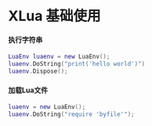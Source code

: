 # XLua 基础使用


#### 执行字符串

```lua
LuaEnv luaenv = new LuaEnv();
luaenv.DoString("print('hello world')")
luaenv.Dispose();
```


#### 加载Lua文件
```lua
luaenv = new LuaEnv();
luaenv.DoString("require 'byfile'");
```

























